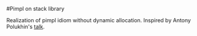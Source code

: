 #Pimpl on stack library

Realization of pimpl idiom without dynamic allocation. Inspired by Antony
 Polukhin's [talk](https://youtu.be/SYqpeMW8Pek?t=30972).